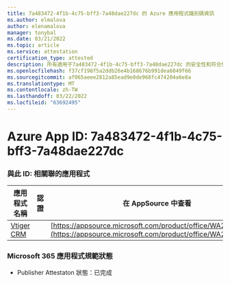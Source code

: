 ```yaml
---
title: 7a483472-4f1b-4c75-bff3-7a48dae227dc 的 Azure 應用程式識別碼資訊
ms.author: elmalova
author: elenamalova
manager: tonybal
ms.date: 03/21/2022
ms.topic: article
ms.service: attestation
certification_type: attested
description: 所有適用于7a483472-4f1b-4c75-bff3-7a48dae227dc 的安全性和符合性資訊資訊。
ms.openlocfilehash: f37cf198f5a2ddb26e4b168676b991dea6049f66
ms.sourcegitcommit: af065aeee2812a85ead9e0de968fc474204a6e8a
ms.translationtype: MT
ms.contentlocale: zh-TW
ms.lasthandoff: 03/22/2022
ms.locfileid: "63692495"
---
```

# <a name="azure-app-id-7a483472-4f1b-4c75-bff3-7a48dae227dc"></a>Azure App ID: 7a483472-4f1b-4c75-bff3-7a48dae227dc


### <a name="apps-associated-with-this-id"></a>與此 ID: 相關聯的應用程式
| **應用程式名稱** | **認證** | **在 AppSource 中查看** |
|--------------|---------------|-----------------------|
| [Vtiger CRM](../forward/WA200003089.md) |  | [https://appsource.microsoft.com/product/office/WA200003089](https://appsource.microsoft.com/product/office/WA200003089) |

### <a name="microsoft-365-app-compliance-status"></a>Microsoft 365 應用程式規範狀態
- Publisher Attestaton 狀態：已完成
